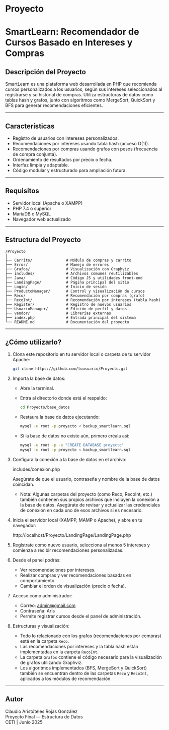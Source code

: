 # Proyecto


# SmartLearn: Recomendador de Cursos Basado en Intereses y Compras

## Descripción del Proyecto

SmartLearn es una plataforma web desarrollada en PHP que recomienda cursos personalizados a los usuarios, según sus intereses seleccionados al registrarse y su historial de compras. Utiliza estructuras de datos como tablas hash y grafos, junto con algoritmos como MergeSort, QuickSort y BFS para generar recomendaciones eficientes.

---

## Características

- Registro de usuarios con intereses personalizados.
- Recomendaciones por intereses usando tabla hash (acceso O(1)).
- Recomendaciones por compras usando grafos con pesos (frecuencia de compra conjunta).
- Ordenamiento de resultados por precio o fecha.
- Interfaz limpia y adaptable.
- Código modular y estructurado para ampliación futura.

---

## Requisitos

- Servidor local (Apache o XAMPP)
- PHP 7.4 o superior
- MariaDB o MySQL
- Navegador web actualizado

---

## Estructura del Proyecto

```
/Proyecto
│
├── Carrito/               # Módulo de compras y carrito
├── Error/                 # Manejo de errores
├── Grafos/                # Visualización con Graphviz
├── includes/              # Archivos comunes reutilizables
├── Java/                  # Código JS y utilidades front-end
├── LandingPage/           # Página principal del sitio
├── Login/                 # Inicio de sesión
├── ProductoManager/       # Control y visualización de cursos
├── Reco/                  # Recomendación por compras (grafo)
├── RecoInt/               # Recomendación por intereses (tabla hash)
├── Register/              # Registro de nuevos usuarios
├── UsuarioManager/        # Edición de perfil y datos
├── vendor/                # Librerías externas
├── index.php              # Entrada principal del sistema
└── README.md              # Documentación del proyecto
```

---

## ¿Cómo utilizarlo?

1. Clona este repositorio en tu servidor local o carpeta de tu servidor Apache:

   ```bash
   git clone https://github.com/tuusuario/Proyecto.git
   ```

2. Importa la base de datos:

   - Abre la terminal.
   - Entra al directorio donde está el respaldo:

     ```bash
     cd Proyecto/base_datos
     ```

   - Restaura la base de datos ejecutando:

     ```bash
     mysql -u root -p proyecto < backup_smartlearn.sql
     ```

   - Si la base de datos no existe aún, primero créala así:

     ```bash
     mysql -u root -p -e "CREATE DATABASE proyecto"
     mysql -u root -p proyecto < backup_smartlearn.sql
     ```

3. Configura la conexión a la base de datos en el archivo:

   
   includes/conexion.php
   

   Asegúrate de que el usuario, contraseña y nombre de la base de datos coincidan.

   - Nota: Algunas carpetas del proyecto (como Reco, RecoInt, etc.) también contienen sus propios archivos que incluyen la conexión a la base de datos. Asegúrate de revisar y actualizar las credenciales de conexión en cada uno de esos archivos si es necesario.

4. Inicia el servidor local (XAMPP, MAMP o Apache), y abre en tu navegador:


   http://localhost/Proyecto/LandingPage/LandingPage.php
   

5. Regístrate como nuevo usuario, selecciona al menos 5 intereses y comienza a recibir recomendaciones personalizadas.

6. Desde el panel podrás:
   - Ver recomendaciones por intereses.
   - Realizar compras y ver recomendaciones basadas en comportamiento.
   - Cambiar el orden de visualización (precio o fecha).

7. Acceso como administrador:
   - Correo: admin@gmail.com
   - Contraseña: Aris
   - Permite registrar cursos desde el panel de administración.

8. Estructuras y visualización:
   - Todo lo relacionado con los grafos (recomendaciones por compras) está en la carpeta `Reco`.
   - Las recomendaciones por intereses y la tabla hash están implementadas en la carpeta `RecoInt`.
   - La carpeta `Grafos` contiene el código necesario para la visualización de grafos utilizando Graphviz.
   - Los algoritmos implementados (BFS, MergeSort y QuickSort) también se encuentran dentro de las carpetas `Reco` y `RecoInt`, aplicados a los módulos de recomendación.

---

## Autor

Claudio Aristóteles Rojas González  
Proyecto Final — Estructura de Datos  
CETI | Junio 2025